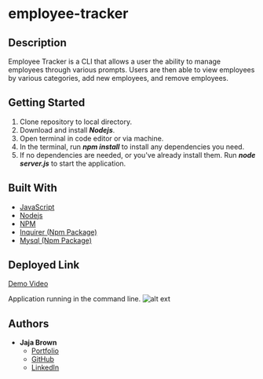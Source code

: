 # employee-tracker

## Description

Employee Tracker is a CLI that allows a user the ability to manage employees through various prompts. Users are then able to view employees by various categories, add new employees, and remove employees.

## Getting Started

1. Clone repository to local directory.
2. Download and install **_Nodejs_**.
3. Open terminal in code editor or via machine.
4. In the terminal, run **_npm install_** to install any dependencies you need.
5. If no dependencies are needed, or you've already install them. Run **_node server.js_** to start the application.

## Built With

- [JavaScript](https://developer.mozilla.org/en-US/docs/Web/JavaScript)
- [Nodejs](https://nodejs.org/)
- [NPM](https://www.npmjs.com/)
- [Inquirer (Npm Package)](https://www.npmjs.com/package/inquirer)
- [Mysql (Npm Package)](https://www.npmjs.com/package/mysql#introduction)

## Deployed Link

[Demo Video]()

Application running in the command line.
![alt ext]()

## Authors

- **Jaja Brown**
  - [Portfolio](https://jbrown827.github.io/portfolio/)
  - [GitHub](https://github.com/jbrown827)
  - [LinkedIn](https://www.linkedin.com/in/jaja-brown-a42261201)
